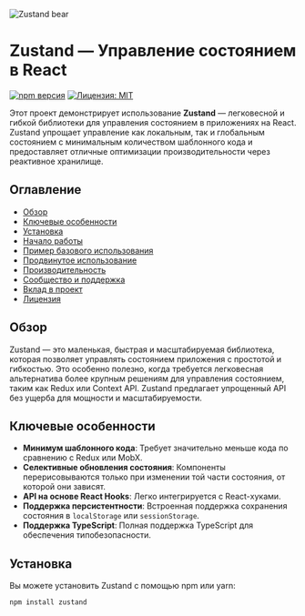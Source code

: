 ![Zustand bear](https://github.com/user-attachments/assets/e0ca20e6-aa9a-4c8b-9182-4ac37240829e)

# Zustand — Управление состоянием в React

[![npm версия](https://img.shields.io/npm/v/zustand.svg)](https://www.npmjs.com/package/zustand)
[![Лицензия: MIT](https://img.shields.io/badge/License-MIT-blue.svg)](https://opensource.org/licenses/MIT)

Этот проект демонстрирует использование **Zustand** — легковесной и гибкой библиотеки для управления состоянием в приложениях на React. Zustand упрощает управление как локальным, так и глобальным состоянием с минимальным количеством шаблонного кода и предоставляет отличные оптимизации производительности через реактивное хранилище.

## Оглавление

- [Обзор](#обзор)
- [Ключевые особенности](#ключевые-особенности)
- [Установка](#установка)
- [Начало работы](#начало-работы)
- [Пример базового использования](#пример-базового-использования)
- [Продвинутое использование](#продвинутое-использование)
- [Производительность](#производительность)
- [Сообщество и поддержка](#сообщество-и-поддержка)
- [Вклад в проект](#вклад-в-проект)
- [Лицензия](#лицензия)

## Обзор

Zustand — это маленькая, быстрая и масштабируемая библиотека, которая позволяет управлять состоянием приложения с простотой и гибкостью. Это особенно полезно, когда требуется легковесная альтернатива более крупным решениям для управления состоянием, таким как Redux или Context API. Zustand предлагает упрощенный API без ущерба для мощности и масштабируемости.

## Ключевые особенности

- **Минимум шаблонного кода**: Требует значительно меньше кода по сравнению с Redux или MobX.
- **Селективные обновления состояния**: Компоненты перерисовываются только при изменении той части состояния, от которой они зависят.
- **API на основе React Hooks**: Легко интегрируется с React-хуками.
- **Поддержка персистентности**: Встроенная поддержка сохранения состояния в `localStorage` или `sessionStorage`.
- **Поддержка TypeScript**: Полная поддержка TypeScript для обеспечения типобезопасности.

## Установка

Вы можете установить Zustand с помощью npm или yarn:

```bash
npm install zustand

